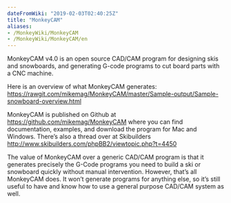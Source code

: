 ```yaml
---
dateFromWiki: "2019-02-03T02:40:25Z"
title: "MonkeyCAM"
aliases:
- /MonkeyWiki/MonkeyCAM
- /MonkeyWiki/MonkeyCAM/en
---
```

MonkeyCAM v4.0 is an open source CAD/CAM program for designing skis and snowboards, and generating G-code programs to cut board parts with a CNC machine. 

Here is an overview of what MonkeyCAM generates: https://rawgit.com/mikemag/MonkeyCAM/master/Sample-output/Sample-snowboard-overview.html

MonkeyCAM is published on Github at https://github.com/mikemag/MonkeyCAM where you can find documentation, examples, and download the program for Mac and Windows. There’s also a thread over at Skibuilders http://www.skibuilders.com/phpBB2/viewtopic.php?t=4450

The value of MonkeyCAM over a generic CAD/CAM program is that it generates precisely the G-Code programs you need to build a ski or snowboard quickly without manual intervention. However, that’s all MonkeyCAM does. It won’t generate programs for anything else, so it’s still useful to have and know how to use a general purpose CAD/CAM system as well.



